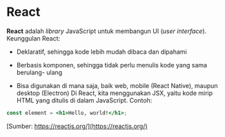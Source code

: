 # React

**React** adalah _library_ JavaScript untuk membangun UI (_user interface_).
Keunggulan React:
- Deklaratif, sehingga kode lebih mudah dibaca dan dipahami

- Berbasis komponen, sehingga tidak perlu menulis kode yang sama berulang-
ulang

- Bisa digunakan di mana saja, baik web, mobile (React Native), maupun desktop
(Electron)
Di React, kita menggunakan JSX, yaitu kode mirip HTML yang ditulis di dalam
JavaScript.
Contoh:

```jsx
const element = <h1>Hello, world!</h1>;
```

[Sumber: https://reactjs.org/](https://reactjs.org/)